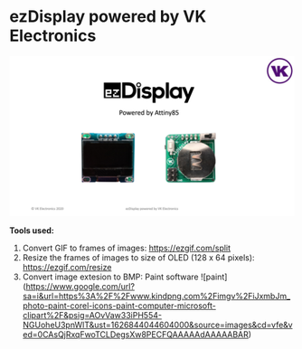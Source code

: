 # ezDisplay powered by VK Electronics

![ezDisplay](images/ezDisplay.png)

**Tools used:**
1. Convert GIF to frames of images: https://ezgif.com/split
2. Resize the frames of images to size of OLED (128 x 64 pixels): https://ezgif.com/resize
3. Convert image extesion to BMP: Paint software ![paint] (https://www.google.com/url?sa=i&url=https%3A%2F%2Fwww.kindpng.com%2Fimgv%2FiJxmbJm_photo-paint-corel-icons-paint-computer-microsoft-clipart%2F&psig=AOvVaw33iPH554-NGUoheU3pnWlT&ust=1626844044604000&source=images&cd=vfe&ved=0CAsQjRxqFwoTCLDegsXw8PECFQAAAAAdAAAAABAR)

